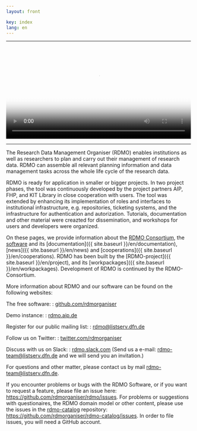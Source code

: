 ```yaml
---
layout: front

key: index
lang: en
---
```



<hr>
<video poster="{{ site.baseurl}}/img/promo/videos/was-ist-rdmo_frame.jpg" controls="controls" style="width: 100%;">
<source src="{{ site.baseurl}}/img/promo/videos/was-ist-rdmo_v4.mp4" type="video/mp4">Your browser does not support the video tag.</video>
<hr>


The Research Data Management Organiser (RDMO) enables institutions as well as researchers
to plan and carry out their management of research data. RDMO can assemble all relevant planning information
and data management tasks across the whole life cycle of the research data.

RDMO is ready for application in smaller or bigger projects. In two project phases, the tool was continuously developed by the project partners AIP, FHP, and KIT Library in close cooperation with users. The tool was extended by enhancing its implementation of roles and interfaces to institutional infrastructure,
e.g. repositories, ticketing systems, and the infrastructure for authentication and autorization.
Tutorials, documentation and other material were creazted for dissemination, and workshops for users and developers were organized.

On these pages, we provide information about the [RDMO Consortium]({{site.baseurl}}/en/rdmo_arge), the [software]({{site.baseurl}}/en/software) and its [documentation]({{ site.baseurl }}/en/documentation), [news]({{ site.baseurl }}/en/news) and [cooperations]({{ site.baseurl }}/en/cooperations). RDMO has been built by the [RDMO-project]({{ site.baseurl }}/en/project), and its [workpackages]({{ site.baseurl }}/en/workpackages). Development of RDMO is continued by the RDMO-Consortium. 

More information about RDMO and our software can be found on the following websites:

The free software:
: [github.com/rdmorganiser](https://github.com/rdmorganiser)

Demo instance:
: [rdmo.aip.de](https://rdmo.aip.de)

Register for our public mailing list:
: [rdmo@listserv.dfn.de](https://www.listserv.dfn.de/sympa/info/rdmo)

Follow us on Twitter:
: [twitter.com/rdmorganiser](https://twitter.com/rdmorganiser)

Discuss with us on Slack:
: [rdmo.slack.com](https://rdmo.slack.com)
(Send us a e-mail: <a href="mailto:rdmo-team@listserv.dfn.de">rdmo-team@listserv.dfn.de</a> and we will send you an invitation.)

For questions and other matter, please contact us by mail <a href="mailto:rdmo-team@listserv.dfn.de">rdmo-team@listserv.dfn.de</a>.

If you encounter problems or bugs with the RDMO Software, or if you want to request a feature, please file an issue here: <https://github.com/rdmorganiser/rdmo/issues>. For problems or suggestions with questionaires, the RDMO domain model or other content, please use the issues in the [rdmo-catalog](https://github.com/rdmorganiser/rdmo-catalog) repository: <https://github.com/rdmorganiser/rdmo-catalog/issues>. In order to file issues, you will need a GitHub account.
